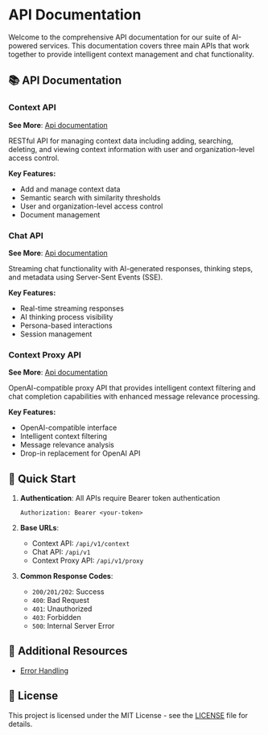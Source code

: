 # API Documentation

Welcome to the comprehensive API documentation for our suite of AI-powered services. This documentation covers three main APIs that work together to provide intelligent context management and chat functionality.

## 📚 API Documentation

### Context API
**See More**: [Api documentation](./api-reference/context/README.md)

RESTful API for managing context data including adding, searching, deleting, and viewing context information with user and organization-level access control.

**Key Features:**
- Add and manage context data
- Semantic search with similarity thresholds
- User and organization-level access control
- Document management

### Chat API
**See More**: [Api documentation](./api-reference/chat/README.md)

Streaming chat functionality with AI-generated responses, thinking steps, and metadata using Server-Sent Events (SSE).

**Key Features:**
- Real-time streaming responses
- AI thinking process visibility
- Persona-based interactions
- Session management

### Context Proxy API
**See More**: [Api documentation](./api-reference/proxy/README.md)

OpenAI-compatible proxy API that provides intelligent context filtering and chat completion capabilities with enhanced message relevance processing.

**Key Features:**
- OpenAI-compatible interface
- Intelligent context filtering
- Message relevance analysis
- Drop-in replacement for OpenAI API

## 🚀 Quick Start

1. **Authentication**: All APIs require Bearer token authentication
   ```
   Authorization: Bearer <your-token>
   ```

2. **Base URLs**:
   - Context API: `/api/v1/context`
   - Chat API: `/api/v1`
   - Context Proxy API: `/api/v1/proxy`

3. **Common Response Codes**:
   - `200/201/202`: Success
   - `400`: Bad Request
   - `401`: Unauthorized
   - `403`: Forbidden
   - `500`: Internal Server Error

## 📖 Additional Resources

<!-- - [Authentication Guide](./docs/authentication.md) -->
- [Error Handling](./api-reference/error-handling.md)
<!-- - [Examples & Tutorials](./docs/examples.md) -->
<!-- - [API Reference](./docs/api-reference.md) -->

<!-- ## 🔧 Development

### Testing
```bash
# Run tests for all APIs
npm test

# Run specific API tests
npm test context
npm test chat
npm test proxy
``` -->
<!-- 
### Environment Setup
```bash
# Copy environment template
cp .env.example .env

# Install dependencies
npm install

# Start development server
npm run dev
``` -->

<!-- ## 📞 Support

For questions, issues, or feature requests:
- 📧 Email: support@your-domain.com
- 🐛 Issues: [GitHub Issues](https://github.com/your-org/your-repo/issues)
- 📖 Documentation: [API Docs](https://docs.your-domain.com) -->

## 📜 License

This project is licensed under the MIT License - see the [LICENSE](LICENSE) file for details.
